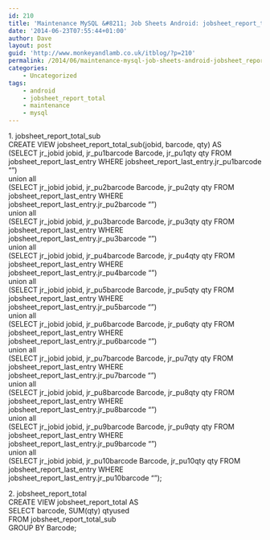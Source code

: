 ```yaml
---
id: 210
title: 'Maintenance MySQL &#8211; Job Sheets Android: jobsheet_report_total'
date: '2014-06-23T07:55:44+01:00'
author: Dave
layout: post
guid: 'http://www.monkeyandlamb.co.uk/itblog/?p=210'
permalink: /2014/06/maintenance-mysql-job-sheets-android-jobsheet_report_total/
categories:
    - Uncategorized
tags:
    - android
    - jobsheet_report_total
    - maintenance
    - mysql
---
```


1\. jobsheet\_report\_total\_sub  
CREATE VIEW jobsheet\_report\_total\_sub(jobid, barcode, qty) AS  
(SELECT jr\_jobid jobid, jr\_pu1barcode Barcode, jr\_pu1qty qty FROM jobsheet\_report\_last\_entry WHERE jobsheet\_report\_last\_entry.jr\_pu1barcode “”)  
union all  
(SELECT jr\_jobid jobid, jr\_pu2barcode Barcode, jr\_pu2qty qty FROM jobsheet\_report\_last\_entry WHERE jobsheet\_report\_last\_entry.jr\_pu2barcode “”)  
union all  
(SELECT jr\_jobid jobid, jr\_pu3barcode Barcode, jr\_pu3qty qty FROM jobsheet\_report\_last\_entry WHERE jobsheet\_report\_last\_entry.jr\_pu3barcode “”)  
union all  
(SELECT jr\_jobid jobid, jr\_pu4barcode Barcode, jr\_pu4qty qty FROM jobsheet\_report\_last\_entry WHERE jobsheet\_report\_last\_entry.jr\_pu4barcode “”)  
union all  
(SELECT jr\_jobid jobid, jr\_pu5barcode Barcode, jr\_pu5qty qty FROM jobsheet\_report\_last\_entry WHERE jobsheet\_report\_last\_entry.jr\_pu5barcode “”)  
union all  
(SELECT jr\_jobid jobid, jr\_pu6barcode Barcode, jr\_pu6qty qty FROM jobsheet\_report\_last\_entry WHERE jobsheet\_report\_last\_entry.jr\_pu6barcode “”)  
union all  
(SELECT jr\_jobid jobid, jr\_pu7barcode Barcode, jr\_pu7qty qty FROM jobsheet\_report\_last\_entry WHERE jobsheet\_report\_last\_entry.jr\_pu7barcode “”)  
union all  
(SELECT jr\_jobid jobid, jr\_pu8barcode Barcode, jr\_pu8qty qty FROM jobsheet\_report\_last\_entry WHERE jobsheet\_report\_last\_entry.jr\_pu8barcode “”)  
union all  
(SELECT jr\_jobid jobid, jr\_pu9barcode Barcode, jr\_pu9qty qty FROM jobsheet\_report\_last\_entry WHERE jobsheet\_report\_last\_entry.jr\_pu9barcode “”)  
union all  
(SELECT jr\_jobid jobid, jr\_pu10barcode Barcode, jr\_pu10qty qty FROM jobsheet\_report\_last\_entry WHERE jobsheet\_report\_last\_entry.jr\_pu10barcode “”);

2\. jobsheet\_report\_total  
CREATE VIEW jobsheet\_report\_total AS  
SELECT barcode, SUM(qty) qtyused  
FROM jobsheet\_report\_total\_sub  
GROUP BY Barcode;